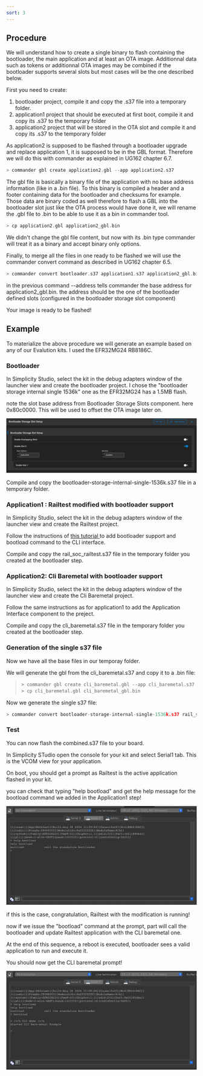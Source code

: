 ```yaml
---
sort: 3
---
```

## Procedure

We will understand how to create a single binary to flash containing the bootloader, the main application and at least an OTA image. Additionnal data such as tokens or additionnal OTA images may be combined if the bootloader supports several slots but most cases will be the one described below.

First you need to create:

1. bootloader project, compile it and copy the .s37 file into a temporary folder.
2. application1 project that should be executed at first boot, compile it and copy its .s37 to the temporary folder
3. application2 project that will be stored in the OTA slot and compile it and copy its .s37 to the temporary folder

As application2 is supposed to be flashed through a bootloader upgrade and replace application 1, it is supposed to be in the GBL format. Therefore we will do this with commander as explained in UG162 chapter 6.7.

```c
> commander gbl create application2.gbl --app application2.s37
```

The gbl file is basically a binary file of the application with no base address information (like in a .bin file). To this binary is compiled a header and a footer containing data for the bootloader and checksums for example. Those data are binary coded as well therefore to flash a GBL into the bootloader slot just like the OTA process would have done it, we will rename the .gbl file to .bin to be able to use it as a bin in commander tool.

```c
> cp application2.gbl application2_gbl.bin
```

We didn't change the gbl file content, but now with its .bin type commander will treat it as a binary and accept binary only options.

Finally, to merge all the files in one ready to be flashed we will use the commander convert command as described in UG162 chapter 6.5.

```c
> commander convert bootloader.s37 application1.s37 application2_gbl.bin --address 0x... --outfile combined.s37
```

in the previous command --address tells commander the base address for application2_gbl.bin. the address should be the one of the bootloader defined slots (configured in the bootloader storage slot component)

Your image is ready to be flashed!

## Example

To materialize the above procedure we will generate an example based on any of our Evalution kits. I used the EFR32MG24 RB8186C.

### Bootloader

In Simplicity Studio, select the kit in the debug adapters window of the launcher view and create the bootloader project. I chose the "bootloader storage internal single 1536k" one as the EFR32MG24 has a 1.5MB flash.

note the slot base address from Bootloader Storage Slots component. here 0x80c0000. This will be used to offset the OTA image later on.

![1724851736854](image/procedure/1724851736854.png)

Compile and copy the bootloader-storage-internal-single-1536k.s37 file in a temporary folder.

### Application1 : Railtest modified with bootloader support

In Simplicity Studio, select the kit in the debug adapters window of the launcher view and create the Railtest project.

Follow the instructions of [this tutorial ](https://siliconlabs-southemea.github.io/ProprietaryRF/Applications/Railtest/Adding_Bootloader_Support/)to add bootloader support and bootload command to the CLI interface.

Compile and copy the rail_soc_railtest.s37 file in the temporary folder you created at the bootloader step.

### Application2: Cli Baremetal with bootloader support

In Simplicity Studio, select the kit in the debug adapters window of the launcher view and create the Cli Baremetal project.

Follow the same instructions as for application1 to add the Application Interface component to the preject.

Compile and copy the cli_baremetal.s37 file in the temporary folder you created at the bootloader step.

### Generation of the single s37 file

Now we have all the base files in our temporay folder.

We will generate the gbl from the cli_baremetal.s37 and copy it to a .bin file:

> ```c
>> commander gbl create cli_baremetal.gbl --app cli_baremetal.s37
>> cp cli_baremetal.gbl cli_baremetal_gbl.bin
> ```

Now we generate the single s37 file:

```c
> commander convert bootloader-storage-internal-single-1536k.s37 rail_soc_railtest.s37 cli_baremetal_gbl.bin --address 0x80C0000 --outfile combined.s37
```

### Test

You can now flash the combined.s37 file to your board.

In Simplicity STudio open the console for your kit and select Serial1 tab. This is the VCOM view for your application.

On boot, you should get a prompt as Railtest is the active application flashed in your kit.

you can check that typing "help bootload" and get the help message for the bootload command we added in the Application1 step!

![1724853905853](image/procedure/1724853905853.png)

if this is the case, congratulation, Railtest with the modification is running!

now if we issue the "bootload" command at the prompt, part will call the bootloader and update Railtest application with the CLI baremetal one.

At the end of this sequence, a reboot is executed, bootloader sees a valid application to run and execute it. 

You should now get the CLI baremetal prompt!

![1724854036561](image/procedure/1724854036561.png)
